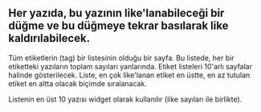 ## Her yazıda, bu yazının like'lanabileceği bir düğme ve bu düğmeye tekrar basılarak like kaldırılabilecek.

Tüm etiketlerin (tag) bir listesinin olduğu bir sayfa. Bu listede, her bir etiketteki yazıların toplam sayıları yanlarında. 
Etiket listeleri 10'arlı sayfalar halinde gösterilecek.
Liste, en çok like'lanan etiket en üstte, en az tutulan etiket en altta olacak biçimde sıralanacak.

Listenin en üst 10 yazısı widget olarak kullanılır (like sayıları ile birlikte).
